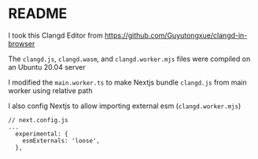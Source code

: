 # README

I took this Clangd Editor from https://github.com/Guyutongxue/clangd-in-browser

The `clangd.js`, `clangd.wasm`, and `clangd.worker.mjs` files were compiled on an Ubuntu 20.04 server

I modified the `main.worker.ts` to make Nextjs bundle `clangd.js` from main worker using relative path

I also config Nextjs to allow importing external esm (`clangd.worker.mjs`)

```
// next.config.js
...
  experimental: {
    esmExternals: 'loose',
  },
```
